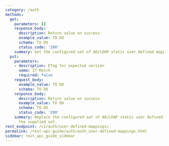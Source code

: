 ```yaml
---
category: /auth
methods:
  get:
    parameters: []
    response_body:
      description: Return value on success
      example_value: TO DO
      schema: TO DO
      status_code: '200'
    summary: Get the configured set of AD/LDAP static user defined mappings.
  put:
    parameters:
    - description: ETag for expected version
      name: If-Match
      required: false
    request_body:
      example_value: TO DO
      schema: TO DO
    response_body:
      description: Return value on success
      example_value: TO DO
      schema: TO DO
      status_code: '200'
    summary: Replace the configured set of AD/LDAP static user defined mappings with
      the supplied set.
rest_endpoint: /v1/auth/user-defined-mappings/
permalink: /rest-api-guide/auth/auth_user-defined-mappings.html
sidebar: rest_api_guide_sidebar
---
```

